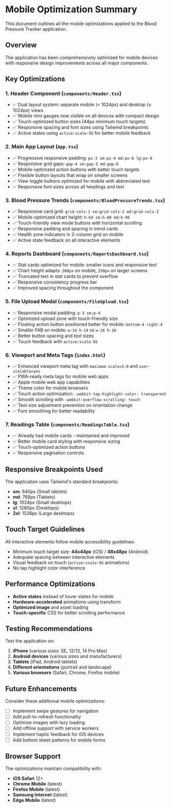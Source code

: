 # Mobile Optimization Summary

This document outlines all the mobile optimizations applied to the Blood Pressure Tracker application.

## Overview
The application has been comprehensively optimized for mobile devices with responsive design improvements across all major components.

## Key Optimizations

### 1. **Header Component** (`components/Header.tsx`)
- ✅ Dual layout system: separate mobile (< 1024px) and desktop (≥ 1024px) views
- ✅ Mobile mini gauges now visible on all devices with compact design
- ✅ Touch-optimized button sizes (44px minimum touch targets)
- ✅ Responsive spacing and font sizes using Tailwind breakpoints
- ✅ Active states using `active:scale-95` for better mobile feedback

### 2. **Main App Layout** (`App.tsx`)
- ✅ Progressive responsive padding: `px-3 sm:px-4 md:px-6 lg:px-8`
- ✅ Responsive grid gaps: `gap-4 sm:gap-5 md:gap-6`
- ✅ Mobile-optimized action buttons with better touch targets
- ✅ Flexible button layouts that wrap on smaller screens
- ✅ View toggle buttons optimized for mobile with abbreviated text
- ✅ Responsive font sizes across all headings and text

### 3. **Blood Pressure Trends** (`components/BloodPressureTrends.tsx`)
- ✅ Responsive card grid: `grid-cols-1 sm:grid-cols-2 md:grid-cols-3`
- ✅ Mobile-optimized chart height: `h-64 sm:h-80 md:h-96`
- ✅ Touch-friendly view mode buttons with horizontal scrolling
- ✅ Responsive padding and spacing in trend cards
- ✅ Health zone indicators in 2-column grid on mobile
- ✅ Active state feedback on all interactive elements

### 4. **Reports Dashboard** (`components/ReportsDashboard.tsx`)
- ✅ Stat cards optimized for mobile: smaller icons and responsive text
- ✅ Chart height adapts: `200px` on mobile, `250px` on larger screens
- ✅ Truncated text in stat cards to prevent overflow
- ✅ Responsive consistency progress bar
- ✅ Improved spacing throughout the component

### 5. **File Upload Modal** (`components/FileUpload.tsx`)
- ✅ Responsive modal padding: `p-3 sm:p-4`
- ✅ Optimized upload zone with touch-friendly size
- ✅ Floating action button positioned better for mobile: `bottom-4 right-4`
- ✅ Smaller FAB on mobile: `w-14 h-14` vs `w-16 h-16`
- ✅ Better button spacing and text sizes
- ✅ Touch feedback with `active:scale-95`

### 6. **Viewport and Meta Tags** (`index.html`)
- ✅ Enhanced viewport meta tag with `maximum-scale=5.0` and `user-scalable=yes`
- ✅ PWA-ready meta tags for mobile web apps
- ✅ Apple mobile web app capabilities
- ✅ Theme color for mobile browsers
- ✅ Touch action optimization: `-webkit-tap-highlight-color: transparent`
- ✅ Smooth scrolling with `-webkit-overflow-scrolling: touch`
- ✅ Text size adjustment prevention on orientation change
- ✅ Font smoothing for better readability

### 7. **Readings Table** (`components/ReadingsTable.tsx`)
- ✅ Already had mobile cards - maintained and improved
- ✅ Better mobile card styling with responsive sizing
- ✅ Touch-optimized action buttons
- ✅ Responsive pagination controls

## Responsive Breakpoints Used

The application uses Tailwind's standard breakpoints:
- **sm**: 640px (Small tablets)
- **md**: 768px (Tablets)
- **lg**: 1024px (Small desktops)
- **xl**: 1280px (Desktops)
- **2xl**: 1536px (Large desktops)

## Touch Target Guidelines

All interactive elements follow mobile accessibility guidelines:
- Minimum touch target size: **44x44px** (iOS) / **48x48px** (Android)
- Adequate spacing between interactive elements
- Visual feedback on touch (`active:scale-95` animations)
- No tap highlight color interference

## Performance Optimizations

- **Active states** instead of hover states for mobile
- **Hardware-accelerated** animations using transform
- **Optimized image** and asset loading
- **Touch-specific** CSS for better scrolling performance

## Testing Recommendations

Test the application on:
1. **iPhone** (various sizes: SE, 12/13, 14 Pro Max)
2. **Android devices** (various sizes and manufacturers)
3. **Tablets** (iPad, Android tablets)
4. **Different orientations** (portrait and landscape)
5. **Various browsers** (Safari, Chrome, Firefox mobile)

## Future Enhancements

Consider these additional mobile optimizations:
- [ ] Implement swipe gestures for navigation
- [ ] Add pull-to-refresh functionality
- [ ] Optimize images with lazy loading
- [ ] Add offline support with service workers
- [ ] Implement haptic feedback for iOS devices
- [ ] Add bottom sheet patterns for mobile forms

## Browser Support

The optimizations maintain compatibility with:
- **iOS Safari** 12+
- **Chrome Mobile** (latest)
- **Firefox Mobile** (latest)
- **Samsung Internet** (latest)
- **Edge Mobile** (latest)

